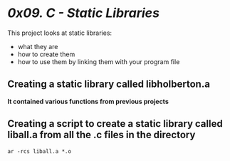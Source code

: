 # *0x09. C - Static Libraries*
This project looks at static libraries:
  * what they are
  * how to create them
  * how to use them by linking them with your program file
## Creating a static library called libholberton.a
**It contained various functions from previous projects**

## Creating a script to create a static library called liball.a from all the .c files in the directory
`ar -rcs liball.a *.o`
